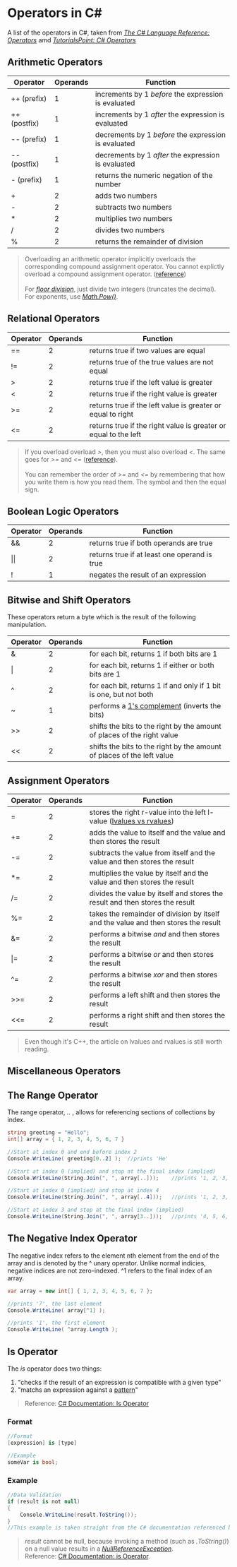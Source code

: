 # Operators in C#
A list of the operators in C#, taken from [_The C# Language Reference: Operators_](https://docs.microsoft.com/en-us/dotnet/csharp/language-reference/operators/) amd [_TutorialsPoint: C# Operators_](https://www.tutorialspoint.com/csharp/csharp_operators.htm)

## Arithmetic Operators
| Operator | Operands | Function |
| -------- | -------- | -------- |
| ++ (prefix) | 1 | increments by 1 _before_ the expression is evaluated |
| ++ (postfix) | 1 | increments by 1 _after_ the expression is evaluated  |
| -- (prefix) | 1 | decrements by 1 _before_ the expression is evaluated |
| -- (postfix) | 1 | decrements by 1 _after_ the expression is evaluated |
| - (prefix) | 1 | returns the numeric negation of the number |
| + | 2 | adds two numbers |
| - | 2 | subtracts two numbers |
| \* | 2 | multiplies two numbers |
| / | 2 | divides two numbers |
| % | 2 | returns the remainder of division |
> Overloading an arithmetic operator implicitly overloads the corresponding compound assignment operator. You cannot explictly overload a compound assignment operator. ([reference](https://docs.microsoft.com/en-us/dotnet/csharp/language-reference/operators/comparison-operators#operator-overloadability)) <br /> <br />
> For [_floor division_](https://www.pythontutorial.net/advanced-python/python-floor-division/), just divide two integers (truncates the decimal). <br />
> For exponents, use [_Math.Pow()_](https://docs.microsoft.com/en-us/dotnet/api/system.math.pow?view=net-5.0). <br />

## Relational Operators
| Operator | Operands | Function |
| -------- | -------- | -------- |
| == | 2 | returns true if two values are equal |
| != | 2 | returns true of the true values are not equal |
| > | 2 | returns true if the left value is greater |
| < | 2 | returns true if the right value is greater |
| >= | 2 | returns true if the left value is greater or equal to right |
| <= | 2 | returns true if the right value is greater or equal to the left |
> If you overload overload _>_, then you must also overload _<_. The same goes for _>=_ and _<=_ ([reference](https://docs.microsoft.com/en-us/dotnet/csharp/language-reference/operators/comparison-operators#operator-overloadability)). <br /> <br />
> You can remember the order of _>=_ and _<=_ by remembering that how you write them is how you read them. The symbol and then the equal sign. <br />

## Boolean Logic Operators
| Operator | Operands | Function |
| -------- | -------- | -------- |
| && | 2 | returns true if both operands are true |
| \|\| | 2 | returns true if at least one operand is true |
| ! | 1 | negates the result of an expression |

## Bitwise and Shift Operators
These operators return a byte which is the result of the following manipulation.

| Operator | Operands | Function |
| -------- | -------- | -------- |
| & | 2 | for each bit, returns 1 if both bits are 1 |
| \| | 2 | for each bit, returns 1 if either or both bits are 1|
| ^ | 2 | for each bit, returns 1 if and only if 1 bit is one, but not both |
| ~ | 1 | performs a [1's complement](https://www.youtube.com/watch?v=lKTsv6iVxV4) (inverts the bits) |
| >> | 2 | shifts the bits to the right by the amount of places of the right value |
| << | 2 | shifts the bits to the right by the amount of places of the left value |

## Assignment Operators
| Operator | Operands | Function |
| -------- | -------- | -------- | 
| = | 2 | stores the right r-value into the left l-value ([lvalues vs rvalues](https://docs.microsoft.com/en-us/cpp/cpp/lvalues-and-rvalues-visual-cpp?view=msvc-160)) |
| += | 2 | adds the value to itself and the value and then stores the result |
| -= | 2 | subtracts the value from itself and the value and then stores the result |
| \*= | 2 | multiplies the value by itself and the value and then stores the result |
| /= | 2 | divides the value by itself and stores the result and then stores the result |
| %= | 2 | takes the remainder of division by itself and the value and then stores the result |
| &= | 2 | performs a bitwise _and_ and then stores the result |
| \|= | 2 | performs a bitwise _or_ and then stores the result |
| ^= | 2 | performs a bitwise _xor_ and then stores the result  |
| >>= | 2 | performs a left shift and then stores the result |
| <<= | 2 | performs a right shift and then stores the result |
> Even though it's C++, the article on lvalues and rvalues is still worth reading.

## Miscellaneous Operators

## The Range Operator
The range operator, _.._ , allows for referencing sections of collections by index.
```C#
string greeting = "Hello";
int[] array = { 1, 2, 3, 4, 5, 6, 7 }

//Start at index 0 and end before index 2
Console.WriteLine( greeting[0..2] );  //prints 'He'

//Start at index 0 (implied) and stop at the final index (implied)
Console.WriteLine(String.Join(", ", array[..]));    //prints '1, 2, 3, 4, 5, 6, 7'

//Start at index 0 (implied) and stop at index 4
Console.WriteLine(String.Join(", ", array[..4]));   //prints '1, 2, 3, 4'

//Start at index 3 and stop at the final index (implied)
Console.WriteLine(String.Join(", ", array[3..]));   //prints '4, 5, 6, 7'
```

## The Negative Index Operator
The negative index refers to the element nth element from the end of the array and is denoted by the ^ unary operator. Unlike normal indicies, negative indices are not zero-indexed. ^1 refers to the final index of an array.
```C#
var array = new int[] { 1, 2, 3, 4, 5, 6, 7 };

//prints '7', the last element
Console.WriteLine( array[^1] );

//prints '1', the first element
Console.WriteLine( ^array.Length );
```

## Is Operator
The _is_ operator does two things:
1. "checks if the result of an expression is compatible with a given type"
2. "matchs an expression against a [pattern](https://docs.microsoft.com/en-us/dotnet/csharp/language-reference/operators/patterns#property-pattern)"
> Reference: [C# Documentation: Is Operator](https://docs.microsoft.com/en-us/dotnet/csharp/language-reference/operators/is)

### Format
```C#
//Format
[expression] is [type]

//Example
someVar is bool;
```

### Example
```C#
//Data Validation
if (result is not null)
{
    Console.WriteLine(result.ToString());
}
//This example is taken straight from the C# documentation referenced below 
```
> _result_ cannot be null, because invoking a method (such as _.ToString()_) on a null value results in a [_NullReferenceException_](https://docs.microsoft.com/en-us/dotnet/api/system.nullreferenceexception?view=net-5.0). <br />
> Reference: [C# Documentation: is Operator](https://docs.microsoft.com/en-us/dotnet/csharp/language-reference/operators/is).
